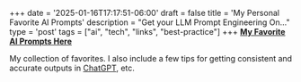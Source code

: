 +++
date = '2025-01-16T17:17:51-06:00'
draft = false
title = 'My Personal Favorite AI Prompts'
description = "Get your LLM Prompt Engineering On..."
type = 'post'
tags =  ["ai", "tech", "links", "best-practice"]
+++
[**My Favorite AI Prompts Here**](https://github.com/J-DubApps/J-Dub-Prompts/tree/main)

My collection of favorites. I also include a few tips for getting consistent and accurate outputs in [ChatGPT](http://chatgpt.com), etc.